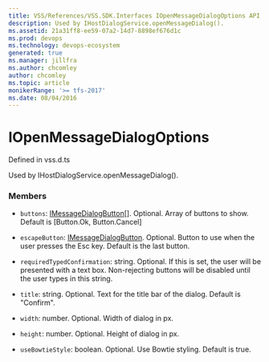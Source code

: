 ```yaml
---
title: VSS/References/VSS.SDK.Interfaces IOpenMessageDialogOptions API | Extensions for Azure DevOps Services
description: Used by IHostDialogService.openMessageDialog().
ms.assetid: 21a31ff8-ee59-07a2-14d7-8898ef676d1c
ms.prod: devops
ms.technology: devops-ecosystem
generated: true
ms.manager: jillfra
ms.author: chcomley
author: chcomley
ms.topic: article
monikerRange: '>= tfs-2017'
ms.date: 08/04/2016
---
```


# IOpenMessageDialogOptions

Defined in vss.d.ts


Used by IHostDialogService.openMessageDialog(). 

### Members

* `buttons`: [IMessageDialogButton](../../../VSS/References/VSS_SDK_Interfaces/IMessageDialogButton.md)[]. Optional. Array of buttons to show. Default is [Button.Ok, Button.Cancel]

* `escapeButton`: [IMessageDialogButton](../../../VSS/References/VSS_SDK_Interfaces/IMessageDialogButton.md). Optional. Button to use when the user presses the Esc key. Default is the last button.

* `requiredTypedConfirmation`: string. Optional. If this is set, the user will be presented with a text box. Non-rejecting buttons will be disabled until the user types in this string.

* `title`: string. Optional. Text for the title bar of the dialog. Default is &quot;Confirm&quot;.

* `width`: number. Optional. Width of dialog in px.

* `height`: number. Optional. Height of dialog in px.

* `useBowtieStyle`: boolean. Optional. Use Bowtie styling. Default is true.

